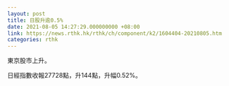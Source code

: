 ```yaml
---
layout: post
title: 日股升逾0.5%
date: 2021-08-05 14:27:29.000000000 +08:00
link: https://news.rthk.hk/rthk/ch/component/k2/1604404-20210805.htm
categories: rthk
---
```


東京股市上升。

日經指數收報27728點，升144點，升幅0.52%。
